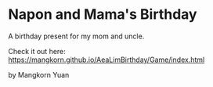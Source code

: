 # Napon and Mama's Birthday
A birthday present for my mom and uncle.

Check it out here: https://mangkorn.github.io/AeaLimBirthday/Game/index.html

by Mangkorn Yuan
